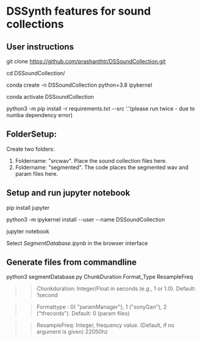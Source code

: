 # DSSynth features for sound collections


## User instructions

git clone https://github.com/prashanthtr/DSSoundCollection.git

cd DSSoundCollection/

conda create -n DSSoundCollection python=3.8 ipykernel

conda activate DSSoundCollection

python3 -m pip install -r requirements.txt --src '.'(please run twice - due to numba dependency error)

## FolderSetup:

Create two folders:
1) Foldername: "srcwav". Place the sound collection files here.
2) Foldername: "segmented". The code places the segmented wav and param files here.

## Setup and run jupyter notebook

pip install jupyter

python3 -m ipykernel install --user --name DSSoundCollection

jupyter notebook

Select *SegmentDatabase.ipynb* in the browser interface

## Generate files from commandline

python3 segmentDatabase.py ChunkDuration Format_Type ResampleFreq
 
>> Chunkduration: Integer/Float in seconds (e.g., 1 or 1.0). Default: 1second

>> Formattype : 0( "paramManager"), 1 ("sonyGan"), 2 ("tfrecords"). Default: 0 (param files)

>> ResampleFreq: Integer, frequency value. (Default, if no argument is given) 22050hz